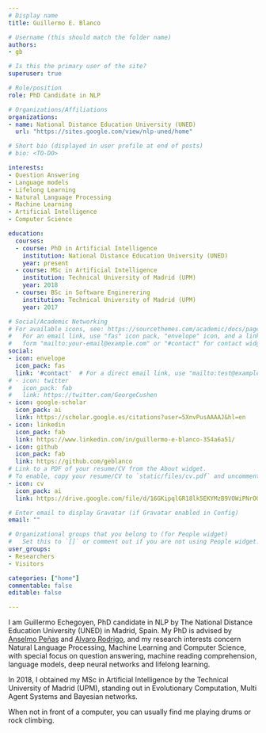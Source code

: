 ```yaml
---
# Display name
title: Guillermo E. Blanco

# Username (this should match the folder name)
authors:
- gb

# Is this the primary user of the site?
superuser: true

# Role/position
role: PhD Candidate in NLP

# Organizations/Affiliations
organizations:
- name: National Distance Education University (UNED)
  url: "https://sites.google.com/view/nlp-uned/home"

# Short bio (displayed in user profile at end of posts)
# bio: <TO-DO>

interests:
- Question Answering
- Language models
- Lifelong Learning
- Natural Language Processing
- Machine Learning
- Artificial Intelligence
- Computer Science

education:
  courses:
  - course: PhD in Artificial Intelligence
    institution: National Distance Education University (UNED)
    year: present
  - course: MSc in Artificial Intelligence
    institution: Technical University of Madrid (UPM)
    year: 2018
  - course: BSc in Software Enginerering
    institution: Technical University of Madrid (UPM)
    year: 2017

# Social/Academic Networking
# For available icons, see: https://sourcethemes.com/academic/docs/page-builder/#icons
#   For an email link, use "fas" icon pack, "envelope" icon, and a link in the
#   form "mailto:your-email@example.com" or "#contact" for contact widget.
social:
- icon: envelope
  icon_pack: fas
  link: '#contact'  # For a direct email link, use "mailto:test@example.org".
# - icon: twitter
#   icon_pack: fab
#   link: https://twitter.com/GeorgeCushen
- icon: google-scholar
  icon_pack: ai
  link: https://scholar.google.es/citations?user=5XnvPusAAAAJ&hl=en
- icon: linkedin
  icon_pack: fab
  link: https://www.linkedin.com/in/guillermo-e-blanco-354a6a51/
- icon: github
  icon_pack: fab
  link: https://github.com/geblanco
# Link to a PDF of your resume/CV from the About widget.
# To enable, copy your resume/CV to `static/files/cv.pdf` and uncomment the lines below.
- icon: cv
  icon_pack: ai
  link: https://drive.google.com/file/d/16GKipqlGR18lk5EKYMzB9VOWiPNrOQLY/view?usp=sharing

# Enter email to display Gravatar (if Gravatar enabled in Config)
email: ""

# Organizational groups that you belong to (for People widget)
#   Set this to `[]` or comment out if you are not using People widget.
user_groups:
- Researchers
- Visitors

categories: ["home"]
commentable: false
editable: false

---
```


I am Guillermo Echegoyen, PhD candidate in NLP by The National Distance Education University (UNED) in Madrid, Spain. My PhD is advised by [Anselmo Peñas](http://nlp.uned.es/~anselmo/) and [Alvaro Rodrigo](https://sites.google.com/view/nlp-uned/people/%C3%A1lvaro-rodrigo-yuste?authuser=0),
and my research interests concern Natural Language Processing, Machine Learning and Computer Science, with special focus on question answering, machine reading comprehension, language models, deep neural networks and lifelong learning.

In 2018, I obtained my MSc in Artificial Intelligence by the Technical University of Madrid (UPM), standing out in Evolutionary Computation, Multi Agent Systems and Bayesian networks.

When not in front of a computer, you can usually find me playing drums or rock climbing.